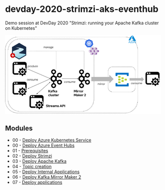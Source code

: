 # devday-2020-strimzi-aks-eventhub

Demo session at DevDay 2020 "Strimzi: running your Apache Kafka cluster on Kubernetes"

![Kafka Mirror Maker2 to Event Hub](images/streams_mm2_eh.png)

## Modules

* 00 - [Deploy Azure Kubernetes Service](00-deploy-aks.md)
* 00 - [Deploy Azure Event Hubs](00-deploy-eh.md)
* 01 - [Prerequisites](01-prerequisites.md)
* 02 - [Deploy Strimzi](02-deploy-strimzi.md)
* 03 - [Deploy Apache Kafka](03-deploy-kafka.md)
* 04 - [Topic creation](04-topics-creation.md)
* 05 - [Deploy Internal Applications](05-deploy-internal-applications.md)
* 06 - [Deploy Kafka Mirror Maker 2](06-deploy-mm2.md)
* 07 - [Deploy applications](07-deploy-streams-eh-applications.md)